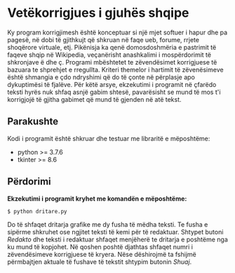 # Vetëkorrigjues i gjuhës shqipe

Ky program korrigjimesh është konceptuar si një mjet softuer i hapur
dhe pa pagesë, në dobi të gjithkujt që shkruan në faqe ueb, forume,
rrjete shoqërore virtuale, etj. Pikënisja ka qenë domosdoshmëria e 
pastrimit të faqeve shqip në Wikipedia, veçanërisht anashkalimi i 
mospërdorimit të shkronjave ë dhe ç. Programi mbështetet te zëvendësimet
korrigjuese të bazuara te shprehjet e rregullta. Kriteri themelor i
hartimit të zëvenësimeve është shmangia e çdo ndryshimi që do të 
çonte në përplasje apo dykuptimësi të fjalëve. Për këtë arsye, 
ekzekutimi i programit në çfarëdo teksti hyrës nuk shfaq asnjë gabim
shtesë, pavarësisht se mund të mos t'i korrigjojë të gjitha gabimet
që mund të gjenden në atë tekst.  

## Parakushte

Kodi i programit është shkruar dhe testuar me libraritë e mëposhtëme:
- python >= 3.7.6
- tkinter >= 8.6

## Përdorimi

**Ekzekutimi i programit kryhet me komandën e mëposhtëme:**

```
$ python dritare.py
```
Do të shfaqet dritarja grafike me dy fusha të mëdha teksti. Te fusha 
e sipërme shkruhet ose ngjitet teksti të kemi për të redaktuar. Shtypet
butoni *Redakto* dhe teksti i redaktuar shfaqet menjëherë te dritarja
e poshtëme nga ku mund të kopjohet. Në qoshen poshtë djathtas shfaqet
numri i zëvendësimeve korrigjuese të kryera. Nëse dëshirojmë ta fshijmë
përmbajtjen aktuale të fushave të tekstit shtypim butonin *Shuaj*.

